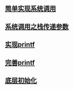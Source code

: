 ## [简单实现系统调用](./simple-system-calls)

## [系统调用之栈传递参数](./simple-system-calls-stack)

## [实现printf](./implement-printf)

## [完善printf](./improve-printf)

## [底层初始化](./底层初始化)
